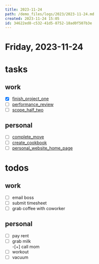 ```yaml
---
title: 2023-11-24
path: /demo_files/logs/2023/2023-11-24.md
created: 2023-11-24 15:05
id: 34622ed8-c532-41d5-8752-18ad0f507b3e
---
```


# Friday, 2023-11-24

# tasks

## work

-[x] [finish_project_one](/demo_files/tasks/work/finish_project_one.md)  
-[ ] [performance_review](/demo_files/tasks/work/performance_review.md)  
-[ ] [scope_half_two](/demo_files/tasks/work/scope_half_two.md)

## personal

-[ ] [complete_move](/demo_files/tasks/personal/complete_move.md)  
-[ ] [create_cookbook](/demo_files/tasks/personal/create_cookbook.md)  
-[ ] [personal_website_home_page](/demo_files/tasks/personal/personal_website_home_page.md)

# todos

## work

-[ ] email boss  
-[ ] submit timesheet  
-[ ] grab coffee with coworker

## personal

-[ ] pay rent  
-[ ] grab milk  
-[+] call mom  
-[ ] workout  
-[ ] vacuum
